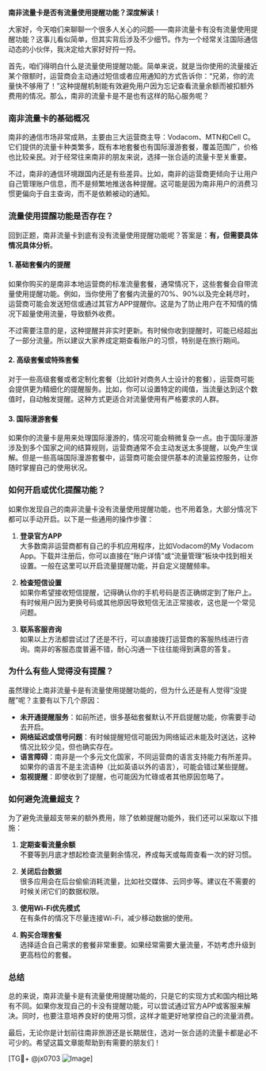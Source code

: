**南非流量卡是否有流量使用提醒功能？深度解读！**

大家好，今天咱们来聊聊一个很多人关心的问题——南非流量卡有没有流量使用提醒功能？这事儿看似简单，但其实背后涉及不少细节。作为一个经常关注国际通信动态的小伙伴，我决定给大家好好捋一捋。

首先，咱们得明白什么是流量使用提醒功能。简单来说，就是当你使用的流量接近某个限额时，运营商会主动通过短信或者应用通知的方式告诉你：“兄弟，你的流量快不够用了！”这种提醒机制能有效避免用户因为忘记查看流量余额而被扣额外费用的情况。那么，南非的流量卡是不是也有这样的贴心服务呢？

### **南非流量卡的基础概况**
南非的通信市场非常成熟，主要由三大运营商主导：Vodacom、MTN和Cell C。它们提供的流量卡种类繁多，既有本地套餐也有国际漫游套餐，覆盖范围广，价格也比较亲民。对于经常往来南非的朋友来说，选择一张合适的流量卡至关重要。

不过，南非的通信环境跟国内还是有些差异。比如，南非的运营商更倾向于让用户自己管理账户信息，而不是频繁地推送各种提醒。这可能是因为南非用户的消费习惯更偏向于自主查询，而不是依赖被动的通知。

### **流量使用提醒功能是否存在？**
回到正题，南非流量卡到底有没有流量使用提醒功能呢？答案是：**有，但需要具体情况具体分析**。

#### **1. 基础套餐内的提醒**
如果你购买的是南非本地运营商的标准流量套餐，通常情况下，这些套餐会自带流量使用提醒功能。例如，当你使用了套餐内流量的70%、90%以及完全耗尽时，运营商可能会发送短信或通过其官方APP提醒你。这是为了防止用户在不知情的情况下超量使用流量，导致额外收费。

不过需要注意的是，这种提醒并非实时更新。有时候你收到提醒时，可能已经超出了一部分流量。所以建议大家养成定期查看账户的习惯，特别是在旅行期间。

#### **2. 高级套餐或特殊套餐**
对于一些高级套餐或者定制化套餐（比如针对商务人士设计的套餐），运营商可能会提供更为精细化的提醒服务。比如，你可以设置特定的阈值，当流量达到这个数值时，自动触发提醒。这种方式更适合对流量使用有严格要求的人群。

#### **3. 国际漫游套餐**
如果你的流量卡是用来处理国际漫游的，情况可能会稍微复杂一点。由于国际漫游涉及到多个国家之间的结算规则，运营商通常不会主动发送太多提醒，以免产生误解。但是一些高端国际漫游套餐中，运营商可能会提供基本的流量监控服务，让你随时掌握自己的使用状况。

### **如何开启或优化提醒功能？**
如果你发现自己的南非流量卡没有流量使用提醒功能，也不用着急，大部分情况下都可以手动开启。以下是一些通用的操作步骤：

1. **登录官方APP**  
   大多数南非运营商都有自己的手机应用程序，比如Vodacom的My Vodacom App。下载并注册后，你可以直接在“账户详情”或“流量管理”板块中找到相关设置。一般在这里可以开启流量提醒功能，并自定义提醒频率。

2. **检查短信设置**  
   如果你希望接收短信提醒，记得确认你的手机号码是否正确绑定到了账户上。有时候用户因为更换号码或其他原因导致短信无法正常接收，这也是一个常见问题。

3. **联系客服咨询**  
   如果以上方法都尝试过了还是不行，可以直接拨打运营商的客服热线进行咨询。南非的客服态度普遍不错，耐心沟通一下往往能得到满意的答复。

### **为什么有些人觉得没有提醒？**
虽然理论上南非流量卡是有流量使用提醒功能的，但为什么还是有人觉得“没提醒”呢？主要有以下几个原因：

- **未开通提醒服务**：如前所述，很多基础套餐默认不开启提醒功能，你需要手动去开启。
- **网络延迟或信号问题**：有时候提醒短信可能因为网络延迟未能及时送达，这种情况比较少见，但也确实存在。
- **语言障碍**：南非是一个多元文化国家，不同运营商的语言支持能力有所差异。如果你的语言不是主流语种（比如英语以外的语言），可能会错过某些提醒。
- **忽视提醒**：即使收到了提醒，也可能因为忙碌或者其他原因忽略了。

### **如何避免流量超支？**
为了避免流量超支带来的额外费用，除了依赖提醒功能外，我们还可以采取以下措施：

1. **定期查看流量余额**  
   不要等到月底才想起检查流量剩余情况，养成每天或每周查看一次的好习惯。

2. **关闭后台数据**  
   很多应用会在后台偷偷消耗流量，比如社交媒体、云同步等。建议在不需要的时候关闭它们的数据权限。

3. **使用Wi-Fi优先模式**  
   在有条件的情况下尽量连接Wi-Fi，减少移动数据的使用。

4. **购买合理套餐**  
   选择适合自己需求的套餐非常重要。如果经常需要大量流量，不妨考虑升级到更高档位的套餐。

### **总结**
总的来说，南非流量卡是有流量使用提醒功能的，只是它的实现方式和国内相比略有不同。如果你发现自己的卡没有提醒功能，可以尝试通过官方APP或客服来解决。同时，也要注意培养良好的使用习惯，这样才能更好地掌控自己的流量消费。

最后，无论你是计划前往南非旅游还是长期居住，选对一张合适的流量卡都是必不可少的。希望这篇文章能帮助到有需要的朋友们！

[TG💪+ @jx0703 ![Image](https://github.com/user-attachments/assets/dbca1d08-cadb-493c-b0ec-ad6f7a83f270)]